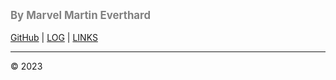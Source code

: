 <span style="color:grey; font-weight:bold; font-size:larger;">By Marvel Martin Everthard</span>
<br><br>
[GitHub](https://github.com/marvelm57/os232) | [LOG](TXT/mylog.txt) | [LINKS](LINKS/) 
<br>
<hr>
&copy; 2023
